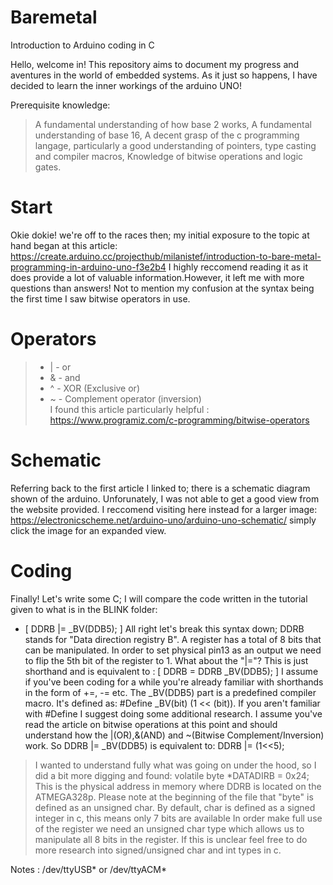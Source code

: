 # Baremetal
Introduction to Arduino coding in C 

Hello, welcome in! This repository aims to document my progress and aventures in the world of embedded systems. As it just so happens, I have decided to learn the inner workings of the arduino UNO!

Prerequisite knowledge:
> A fundamental understanding of how base 2 works,
> A fundamental understanding of base 16,
> A decent grasp of the c programming langage, particularly a good understanding of pointers, type casting and compiler macros,
> Knowledge of bitwise operations and logic gates.

# Start
Okie dokie! we're off to the races then; my initial exposure to the topic at hand began at this article: https://create.arduino.cc/projecthub/milanistef/introduction-to-bare-metal-programming-in-arduino-uno-f3e2b4 
I highly reccomend reading it as it does provide a lot of valuable information.However, it left me with more questions than answers! Not to mention my confusion at the syntax being the first time I saw bitwise operators in use. 

# Operators
>* | - or
>* & - and
>* ^ - XOR (Exclusive or) 
>* ~ - Complement operator (inversion)
\
I found this article particularly helpful : https://www.programiz.com/c-programming/bitwise-operators 
# Schematic
Referring back to the first article I linked to; there is a schematic diagram shown of the arduino. Unforunately, I was not able to get a good view from 
the website provided. I reccomend visiting here instead for a larger image: https://electronicscheme.net/arduino-uno/arduino-uno-schematic/ simply click the image for an expanded view.
# Coding
Finally! Let's write some C; I will compare the code written in the tutorial given to what is in the BLINK folder:
* [ DDRB |= _BV(DDB5); ] All right let's break this syntax down; DDRB stands for "Data direction registry B". A register has a total of 8 bits that can be manipulated. In order to set physical pin13 as an output we need to flip the 5th bit of the register to 1. What about the "|="? This is just shorthand and is equivalent to : [ DDRB = DDRB _BV(DDB5); ] I assume if you've been coding for a while you're already familiar with shorthands in the form of +=, -= etc. The _BV(DDB5) part is a predefined compiler macro. It's defined as: #Define _BV(bit) (1 << (bit)). If you aren't familiar with #Define I suggest doing some additional research. I assume you've read the article on bitwise operations at this point and should understand how the |(OR),&(AND) and ~(Bitwise Complement/Inversion) work. So DDRB |= _BV(DDB5) is equivalent to: DDRB |= (1<<5);  
> I wanted to understand fully what was going on under the hood, so I did a bit more digging and found:
> volatile byte *DATADIRB = 0x24; This is the physical address in memory where DDRB is located on the ATMEGA328p. Please note at the beginning 
> of the file that "byte" is defined as an unsigned char. By default, char is defined as a signed integer in c, this means only 7 bits are available 
> In order make full use of the register we need an unsigned char type which allows us to manipulate all 8 bits in the register. If this is unclear feel free to do more research into signed/unsigned char and int types in c.
 

 Notes : /dev/ttyUSB* or /dev/ttyACM*
